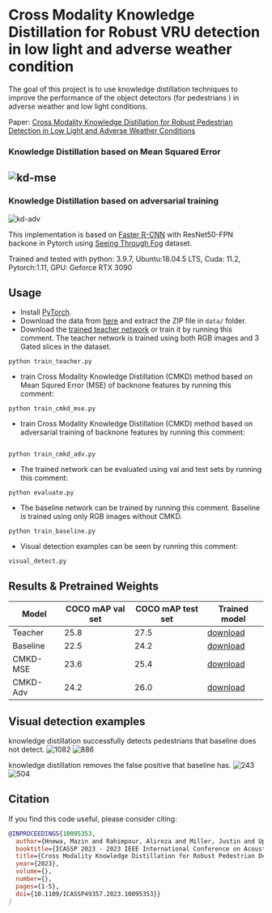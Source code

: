 # Cross Modality Knowledge Distillation for Robust VRU detection in low light and adverse weather condition

The goal of this project is to use knowledge distillation techniques to improve the performance of the object detectors (for pedestrians ) in adverse weather and low light conditions.

Paper: 
[Cross Modality Knowledge Distillation for Robust Pedestrian Detection in Low Light and Adverse Weather Conditions](https://ieeexplore.ieee.org/abstract/document/10095353)

### Knowledge Distillation based on Mean Squared Error
![kd-mse](https://media.github.ford.com/user/45972/files/1b476835-ef7c-459e-8a0f-518cc326664e)
---

### Knowledge Distillation based on adversarial training
![kd-adv](https://media.github.ford.com/user/45972/files/ffaae910-99ff-48a3-9d47-2e0ea2f395a3)

This implementation is based on [Faster R-CNN](https://proceedings.neurips.cc/paper/2015/file/14bfa6bb14875e45bba028a21ed38046-Paper.pdf) with ResNet50-FPN backone in Pytorch using [Seeing Through Fog](https://www.cs.princeton.edu/~fheide/AdverseWeatherFusion/) dataset.

Trained and tested with python: 3.9.7, Ubuntu:18.04.5 LTS, Cuda: 11.2, Pytorch:1.11, GPU: Geforce RTX 3090

## Usage
- Install [PyTorch](https://pytorch.org/).
- Download the data from [here](https://azureford-my.sharepoint.com/:u:/g/personal/arahimpo_ford_com/EQiY_z8k_1FOnYtWzN-JljcB0k96HO5azGNu_rZsPq4jIg?e=TUhJtb) and extract the ZIP file in `data/` folder.
- Download the [trained teacher network](https://azureford-my.sharepoint.com/:u:/g/personal/arahimpo_ford_com/EQbkqtMSPXRHmkirHyYfStUBd5ktb0Mh4Q81noLXhx2tOQ?e=boom6E) or train it by running this comment. The teacher network is trained using both RGB images and 3 Gated slices in the dataset.
```
python train_teacher.py
``` 
- train Cross Modality Knowledge Distillation (CMKD) method based on Mean Squred Error (MSE) of backnone features by running this comment:
```
python train_cmkd_mse.py
```
- train Cross Modality Knowledge Distillation (CMKD) method based on adversarial training of backnone features by running this comment:
```![1082](https://media.github.ford.com/user/45972/files/ec8d6458-b5a2-42c9-ba4d-3451e1f0bfc1)

python train_cmkd_adv.py
```
- The trained network can be evaluated using val and test sets by running this comment:
```
python evaluate.py
```
- The baseline network can be trained by running this comment. Baseline is trained using only RGB images without CMKD. 
```
python train_baseline.py
```
- Visual detection examples can be seen by running this comment: 
```
visual_detect.py
```
## Results & Pretrained Weights
|Model|COCO mAP val set| COCO mAP test set| Trained model|
|---|---|---|---|
Teacher|25.8|27.5|[download](https://azureford-my.sharepoint.com/:u:/g/personal/arahimpo_ford_com/EQbkqtMSPXRHmkirHyYfStUBd5ktb0Mh4Q81noLXhx2tOQ?e=boom6E)
|Baseline|22.5|24.2|[download](https://azureford-my.sharepoint.com/:u:/g/personal/arahimpo_ford_com/EfTjUsojmxJJmSXrIaX7b98Bdv3NmER5iJ6UOG9DV0t8qA?e=FVdD5X)
|CMKD-MSE|23.6|25.4|[download](https://azureford-my.sharepoint.com/:u:/g/personal/arahimpo_ford_com/EcyNYGUdSVVHmldwy9ytTXABwXw1loMY9uomx4iFRsrFMw?e=hkwPqP)
|CMKD-Adv|24.2|26.0|[download](https://azureford-my.sharepoint.com/:u:/g/personal/arahimpo_ford_com/EcJ5AiKKSKZGgnR9q2NzmYABnYYqeN9v7gwxfm-0wGGBSA?e=AxDSbc)
## Visual detection examples
knowledge distillation successfully detects pedestrians that baseline does not detect.
![1082](https://media.github.ford.com/user/45972/files/de381a27-98ec-4fab-a98e-8e39feddc932)
![886](https://media.github.ford.com/user/45972/files/d24e1f33-1019-45f0-8fd8-4d29d0fbf28e)

knowledge distillation removes the false positive that baseline has. 
![243](https://media.github.ford.com/user/45972/files/5ff19077-99f9-44ab-b3d9-061e024663a3)
![504](https://media.github.ford.com/user/45972/files/ff9c7ff0-46cb-4f0c-bd55-cddde34c3300)


## Citation 

If you find this code useful, please consider citing:  

```bibtex
@INPROCEEDINGS{10095353,
  author={Hnewa, Mazin and Rahimpour, Alireza and Miller, Justin and Upadhyay, Devesh and Radha, Hayder},
  booktitle={ICASSP 2023 - 2023 IEEE International Conference on Acoustics, Speech and Signal Processing (ICASSP)}, 
  title={Cross Modality Knowledge Distillation for Robust Pedestrian Detection in Low Light and Adverse Weather Conditions}, 
  year={2023},
  volume={},
  number={},
  pages={1-5},
  doi={10.1109/ICASSP49357.2023.10095353}}
}
```
